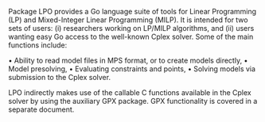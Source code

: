 Package LPO provides a Go language suite of tools for Linear Programming (LP) and Mixed-Integer Linear Programming (MILP). It is intended for two sets of users: (i) researchers working on LP/MILP algorithms, and (ii) users wanting easy Go access to the well-known Cplex solver. Some of the main functions include:

•	Ability to read model files in MPS format, or to create models directly,
•	Model presolving,
•	Evaluating constraints and points,
•	Solving models via submission to the Cplex solver.

LPO indirectly makes use of the callable C functions available in the Cplex solver by using the auxiliary GPX package. GPX functionality is covered in a separate document.
